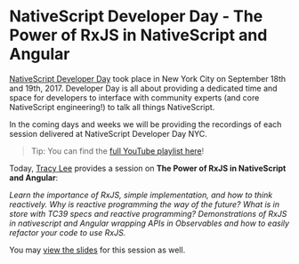 # NativeScript Developer Day - The Power of RxJS in NativeScript and Angular

[NativeScript Developer Day](http://developerday.nativescript.org/) took place in New York City on September 18th and 19th, 2017. Developer Day is all about providing a dedicated time and space for developers to interface with community experts (and core NativeScript engineering!) to talk all things NativeScript.

In the coming days and weeks we will be providing the recordings of each session delivered at NativeScript Developer Day NYC.

> Tip: You can find the [full YouTube playlist here](https://www.youtube.com/playlist?list=PLiKWVuUOQtPYyhbjndwdXu0ajhOPOMSoc)!

Today, [Tracy Lee](https://twitter.com/ladyleet) provides a session on **The Power of RxJS in NativeScript and Angular**:

*Learn the importance of RxJS, simple implementation, and how to think reactively. Why is reactive programming the way of the future? What is in store with TC39 specs and reactive programming? Demonstrations of RxJS in nativescript and Angular wrapping APIs in Observables and how to easily refactor your code to use RxJS.*

You may [view the slides](https://www.slideshare.net/ladyleet/the-power-of-rxjs-in-nativescript-angular) for this session as well.

<!--<iframe width="560" height="315" src="https://www.youtube.com/embed/gfmJ8YOufM8" frameborder="0" allowfullscreen></iframe>-->